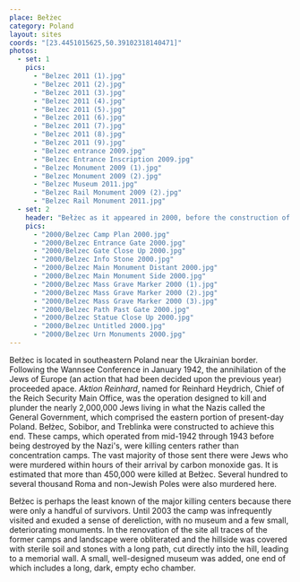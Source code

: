 ```yaml
---
place: Bełżec
category: Poland
layout: sites
coords: "[23.4451015625,50.39102318140471]"
photos:
  - set: 1
    pics:
      - "Belzec 2011 (1).jpg"
      - "Belzec 2011 (2).jpg"
      - "Belzec 2011 (3).jpg"
      - "Belzec 2011 (4).jpg"
      - "Belzec 2011 (5).jpg"
      - "Belzec 2011 (6).jpg"
      - "Belzec 2011 (7).jpg"
      - "Belzec 2011 (8).jpg"
      - "Belzec 2011 (9).jpg"
      - "Belzec entrance 2009.jpg"
      - "Belzec Entrance Inscription 2009.jpg"
      - "Belzec Monument 2009 (1).jpg"
      - "Belzec Monument 2009 (2).jpg"
      - "Belzec Museum 2011.jpg"
      - "Belzec Rail Monument 2009 (2).jpg"
      - "Belzec Rail Monument 2011.jpg"
  - set: 2
    header: "Bełżec as it appeared in 2000, before the construction of the new memorial"
    pics:
      - "2000/Belzec Camp Plan 2000.jpg"
      - "2000/Belzec Entrance Gate 2000.jpg"
      - "2000/Belzec Gate Close Up 2000.jpg"
      - "2000/Belzec Info Stone 2000.jpg"
      - "2000/Belzec Main Monument Distant 2000.jpg"
      - "2000/Belzec Main Monument Side 2000.jpg"
      - "2000/Belzec Mass Grave Marker 2000 (1).jpg"
      - "2000/Belzec Mass Grave Marker 2000 (2).jpg"
      - "2000/Belzec Mass Grave Marker 2000 (3).jpg"
      - "2000/Belzec Path Past Gate 2000.jpg"
      - "2000/Belzec Statue Close Up 2000.jpg"
      - "2000/Belzec Untitled 2000.jpg"
      - "2000/Belzec Urn Monuments 2000.jpg"
---
```

Bełżec is located in southeastern Poland near the Ukrainian border. Following the Wannsee Conference in January 1942, the annihilation of the Jews of Europe (an action that had been decided upon the previous year) proceeded apace. *Aktion Reinhard*, named for Reinhard Heydrich, Chief of the Reich Security Main Office, was the operation designed to kill and plunder the nearly 2,000,000 Jews living in what the Nazis called the General Government, which comprised the eastern portion of present-day Poland. Bełżec, Sobibor, and Treblinka were constructed to achieve this end. These camps, which operated from mid-1942 through 1943 before being destroyed by the Nazi's, were killing centers rather than concentration camps. The vast majority of those sent there were Jews who were murdered within hours of their arrival by carbon monoxide gas. It is estimated that more than 450,000 were killed at Bełżec. Several hundred to several thousand Roma and non-Jewish Poles were also murdered here.

Bełżec is perhaps the least known of the major killing centers because there were only a handful of survivors. Until 2003 the camp was infrequently visited and exuded a sense of dereliction, with no museum and a few small, deteriorating monuments. In the renovation of the site all traces of the former camps and landscape were obliterated and the hillside was covered with sterile soil and stones with a long path, cut directly into the hill, leading to a memorial wall. A small, well-designed museum was added, one end of which includes a long, dark, empty echo chamber.
